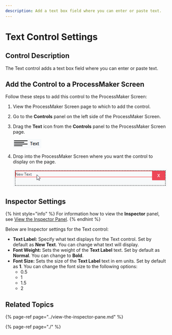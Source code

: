 ```yaml
---
description: Add a text box field where you can enter or paste text.
---
```


# Text Control Settings

## Control Description

The Text control adds a text box field where you can enter or paste text.

## Add the Control to a ProcessMaker Screen

Follow these steps to add this control to the ProcessMaker Screen:

1. View the ProcessMaker Screen page to which to add the control.
2. Go to the **Controls** panel on the left side of the ProcessMaker Screen.
3. Drag the **Text** icon from the **Controls** panel to the ProcessMaker Screen page. 

   ![](../../../../.gitbook/assets/screensbuildercontroldescriptionandinspectorsettingstext-control-settings.png)

4. Drop into the ProcessMaker Screen where you want the control to display on the page.  

   ![](../../../../.gitbook/assets/screensbuildercontroldescriptionandinspectorsettingstext-control-settings2.png)

## Inspector Settings

{% hint style="info" %}
For information how to view the **Inspector** panel, see [View the Inspector Panel](../view-the-inspector-pane.md).
{% endhint %}

Below are Inspector settings for the Text control:

* **Text Label:** Specify what text displays for the Text control. Set by default as **New Text**. You can change what text will display.
* **Font Weight:** Sets the weight of the **Text Label** text. Set by default as **Normal**. You can change to **Bold**.
* **Font Size:** Sets the size of the **Text Label** text in em units. Set by default as **1**. You can change the font size to the following options:
  * 0.5
  * 1
  * 1.5
  * 2

## Related Topics

{% page-ref page="../view-the-inspector-pane.md" %}

{% page-ref page="./" %}

